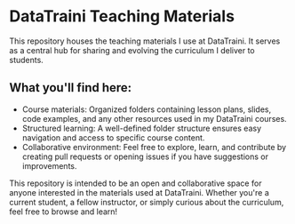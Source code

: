 # DataTraini Teaching Materials
This repository houses the teaching materials I use at DataTraini. It serves as a central hub for sharing and evolving the curriculum I deliver to students.

## What you'll find here:

- Course materials: Organized folders containing lesson plans, slides, code examples, and any other resources used in my DataTraini courses.
- Structured learning: A well-defined folder structure ensures easy navigation and access to specific course content.
- Collaborative environment: Feel free to explore, learn, and contribute by creating pull requests or opening issues if you have suggestions or improvements.

This repository is intended to be an open and collaborative space for anyone interested in the materials used at DataTraini. Whether you're a current student, a fellow instructor, or simply curious about the curriculum, feel free to browse and learn!
